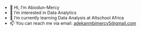 - 👋 Hi, I’m Abiodun-Mercy
- 👀 I’m interested in Data Analytics
- 🌱 I’m currently learning Data Analysis at Altschool Africa
- 📫 You can reach me via email: adekanmbimercy5@gmail.com

<!---
Abiodun-Mercy/Abiodun-Mercy is a ✨ special ✨ repository because its `README.md` (this file) appears on your GitHub profile.
You can click the Preview link to take a look at your changes.
--->
